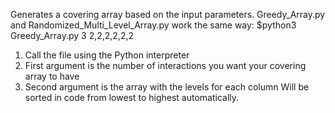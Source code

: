 Generates a covering array based on the input parameters.
Greedy_Array.py and Randomized_Multi_Level_Array.py work the same way:
$python3 Greedy_Array.py  3  2,2,2,2,2,2
1. Call the file using the Python interpreter
2. First argument is the number of interactions you want your covering array to have
3. Second argument is the array with the levels for each column
    Will be sorted in code from lowest to highest automatically.
